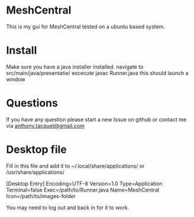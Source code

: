 # MeshCentral
This is my gui for MeshCentral tested on a ubuntu based system.

# Install
Make sure you have a java installer installed.
navigate to src/main/java/presentatie/
excecute javac Runner.java
this should launch a window

# Questions
If you have any question please start a new Issue on github or contact me via anthony.tacquet@gmail.com

# Desktop file
Fill in this file and add it to ~/.local/share/applications/ or /usr/share/applications/

[Desktop Entry]
Encoding=UTF-8
Version=1.0
Type=Application
Terminal=false
Exec=/path/to/Runner.java
Name=MeshCentral
Icon=/path/to/images-folder

You may need to log out and back in for it to work.
